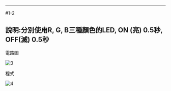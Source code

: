 ____
#1-2

說明:分別使甪R, G, B三種顏色的LED, ON (亮) 0.5秒, OFF(滅) 0.5秒
----
電路圖

![3](https://user-images.githubusercontent.com/89326999/132112067-9da0bf92-8220-40c7-861f-9838fe579f0e.png)

程式

![4](https://user-images.githubusercontent.com/89326999/132112043-abc18e1e-b204-4dc1-a668-7d53bc60e55d.png)


